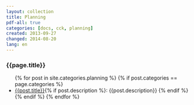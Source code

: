 ```yaml
---
layout: collection
title: Planning
pdf-all: true
categories: [docs, cck, planning]
created: 2013-09-27
changed: 2014-08-20
lang: en
---
```


<h3>{{page.title}}</h3>
<ul>
{% for post in site.categories.planning %}
   {% if post.categories == page.categories %}
      <li><a href="{{site.baseurl}}/{{post.url}}">{{post.title}}</a>{% if post.description %}: {{post.description}} {% endif %}</li>
   {% endif %}
{% endfor %}
</ul>

